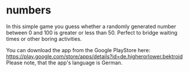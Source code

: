 # numbers
In this simple game you guess whether a randomly generated number between 0 and 100 is greater or less than 50. Perfect to bridge waiting times or other boring activities.

You can download the app from the Google PlayStore here: https://play.google.com/store/apps/details?id=de.higherorlower.bektroid
Please note, that the app's language is German.
